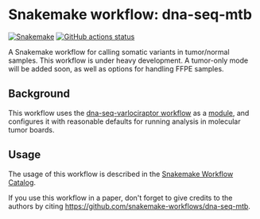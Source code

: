 # Snakemake workflow: dna-seq-mtb

[![Snakemake](https://img.shields.io/badge/snakemake-≥6.3.0-brightgreen.svg)](https://snakemake.github.io)
[![GitHub actions status](https://github.com/snakemake-workflows/dna-seq-mtb/workflows/Tests/badge.svg?branch=main)](https://github.com/snakemake-workflows/dna-seq-mtb/actions?query=branch%3Amain+workflow%3ATests)


A Snakemake workflow for calling somatic variants in tumor/normal samples.
This workflow is under heavy development. 
A tumor-only mode will be added soon, as well as options for handling FFPE samples.

## Background

This workflow uses the [dna-seq-varlociraptor workflow](https://github.com/snakemake-workflows/dna-seq-varlociraptor) as a [module](https://github.com/snakemake-workflows/dna-seq-mtb/blob/main/workflow/Snakefile#L4), and configures it with reasonable defaults for running analysis in molecular tumor boards.


## Usage

The usage of this workflow is described in the [Snakemake Workflow Catalog](https://snakemake.github.io/snakemake-workflow-catalog/?usage=snakemake-workflows%2Fdna-seq-mtb).

If you use this workflow in a paper, don't forget to give credits to the authors by citing https://github.com/snakemake-workflows/dna-seq-mtb.
